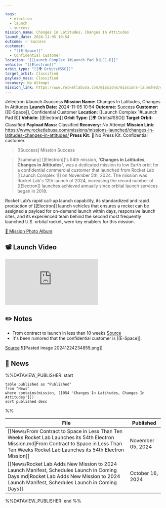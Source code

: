 ```yaml
---

tags:
  - electron
  - launch
  - success
mission_name: Changes In Latitudes, Changes In Attitudes
launch_date: 2024-11-05 10:54
outcome: ✅ Success
customer:
  - "[[E-Space]]"
  - Confidential Customer
location: "[[Launch Complex 1#Launch Pad B|LC1-B]]"
vehicle: "[[Electron]]"
orbit_type: "[[🌍 Orbits#SSO]]"
target_orbit: Classified
payload_mass: Classified
recovery: No Attempt
mission_link: https://www.rocketlabusa.com/missions/missions-launched/changes-in-latitudes-changes-in-attitudes/
---
```


#electron #launch #success
**Mission Name:** Changes In Latitudes, Changes In Attitudes
**Launch Date:** 2024-11-05 10:54
**Outcome:** Success
**Customer:** [[E-Space]], Confidential Customer
**Location:** [[Launch Complex 1#Launch Pad B]]
**Vehicle:** [[Electron]]
**Orbit Type:** [[🌍 Orbits#SSO]]
**Target Orbit:** Classified
**Payload Mass:** Classified
**Recovery:** No Attempt
**Mission Link:** https://www.rocketlabusa.com/missions/missions-launched/changes-in-latitudes-changes-in-attitudes/
**Press Kit**: 🚫 No Press Kit. Confidential customer.

>[!Success] Mission Success

>[!summary]
[[Electron]]'s 54th mission, **'Changes in Latitudes, Changes in Attitudes'**, was a dedicated mission to low Earth orbit for a confidential commercial customer that launched from Rocket Lab [[Launch Complex 1]] on November 5th, 2024. The mission was Rocket Lab's 12th launch of 2024, increasing the record number of [[Electron]] launches achieved annually since orbital launch services began in 2018. 
>
Rocket Lab’s rapid call-up launch capability, its standardized and rapid production of [[Electron]] launch vehicles that ensures a rocket can be assigned a payload for on-demand launch within days, responsive launch sites, and its experienced team behind the second most frequently launched U.S. orbital rocket, were key enablers for this mission.
>
[📸 Mission Photo Album](https://www.flickr.com/photos/rocketlab/albums/72177720321266011/)

## 📽️ Launch Video

<div class="responsive-video">
<iframe src="https://www.youtube.com/embed/Pku19e-MHis" title="Rocket Lab&#39;s Electron - Changes In Latitudes, Changes In Attitudes Mission" frameborder="0" allow="accelerometer; autoplay; clipboard-write; encrypted-media; gyroscope; picture-in-picture; web-share" referrerpolicy="strict-origin-when-cross-origin" allowfullscreen></iframe>     
</div>

## ✏️ Notes

- From contract to launch in less than 10 weeks [Source](https://www.rocketlabusa.com/updates/from-contract-to-space-in-less-than-ten-weeks-rocket-lab-launches-its-54th-electron-mission/)
- It's been rumored that the confidential customer is [[E-Space]]. 

[Source](https://www.mbie.govt.nz/about/open-government-and-official-information/release-of-information/lists-of-ministerial-documents-by-portfolio/space#September)
![[Pasted image 20241224234855.png]]

## 📰 News
%%DATAVIEW_PUBLISHER: start
```
table published as "Published"
from "News"
where contains(mission, [[054 'Changes In Latitudes, Changes In Attitudes']])
sort published desc
```
%%

| File                                                                                                                                                                                                 | Published         |
| ---------------------------------------------------------------------------------------------------------------------------------------------------------------------------------------------------- | ----------------- |
| [[News/From Contract to Space in Less Than Ten Weeks Rocket Lab Launches its 54th Electron Mission.md\|From Contract to Space in Less Than Ten Weeks Rocket Lab Launches its 54th Electron Mission]] | November 05, 2024 |
| [[News/Rocket Lab Adds New Mission to 2024 Launch Manifest, Schedules Launch in Coming Days.md\|Rocket Lab Adds New Mission to 2024 Launch Manifest, Schedules Launch in Coming Days]]               | October 16, 2024  |

%%DATAVIEW_PUBLISHER: end %%
